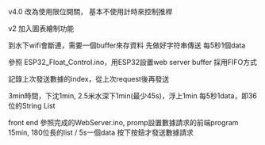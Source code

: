 v4.0
改為使用限位開關，
基本不使用計時來控制推桿


v2
加入圖表繪制功能


到水下wifi會斷連，需要一個buffer來存資料
先做好字符串傳送
每5秒1個data

參照 ESP32_Float_Control.ino，用ESP32設置web server
buffer 採用FIFO方式

記錄上次發送數據的index，從上次request後再發送

3min時間，下沈1min, 2.5米水深下1min(最少45s)，浮上1min
每5秒1data，即36位的String List


front end
參照完成的WebServer.ino, promp設置數據請求的前端program
15min, 180位長的list / 5s一個data
按下按鈕才發送數據請求
